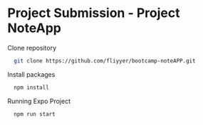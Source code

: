 # Project Submission - Project NoteApp

Clone repository

```bash
  git clone https://github.com/fliyyer/bootcamp-noteAPP.git
```

Install packages

```bash
  npm install
```

Running Expo Project

```bash
  npm run start
```
